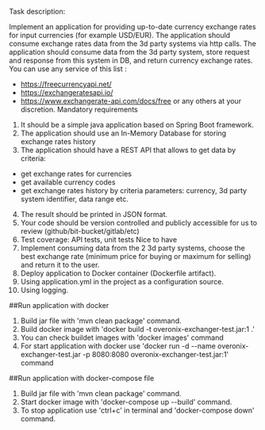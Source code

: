 Task description:

Implement an application for providing up-to-date currency exchange rates for input
currencies (for example USD/EUR). The application should consume exchange rates data
from the 3d party systems via http calls. The application should consume data from the 3d
party system, store request and response from this system in DB, and return currency
exchange rates.
You can use any service of this list :
- https://freecurrencyapi.net/
- https://exchangeratesapi.io/
- https://www.exchangerate-api.com/docs/free
  or any others at your discretion.
  Mandatory requirements
1. It should be a simple java application based on Spring Boot framework.
2. The application should use an In-Memory Database for storing exchange rates
   history
3. The application should have a REST API that allows to get data by criteria:
- get exchange rates for currencies
- get available currency codes
- get exchange rates history by criteria parameters: currency, 3d party system
  identifier, data range etc.
4. The result should be printed in JSON format.
5. Your code should be version controlled and publicly accessible for us to review
   (github/bit-bucket/gitlab/etc)
6. Test coverage: API tests, unit tests
   Nice to have
7. Implement consuming data from the 2 3d party systems, choose the best exchange
   rate (minimum price for buying or maximum for selling) and return it to the user.
8. Deploy application to Docker container (Dockerfile artifact).
9. Using application.yml in the project as a configuration source.
10. Using logging.


##Run application with docker

1. Build jar file with 'mvn clean package' command.
2. Build docker image with 'docker build -t overonix-exchanger-test.jar:1 .'
3. You can check buildet images with 'docker images' command
4. For start application with docker use 'docker run -d --name overonix-exchanger-test.jar -p 8080:8080 overonix-exchanger-test.jar:1' command

##Run application with docker-compose file

1. Build jar file with 'mvn clean package' command.
2. Start docker image with 'docker-compose up --build' command.
3. To stop application use 'ctrl+c' in terminal and 'docker-compose down' command.
